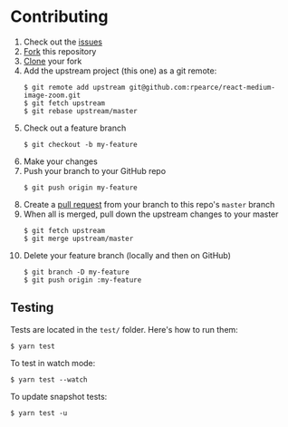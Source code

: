 # Contributing

1. Check out the [issues](https://github.com/rpearce/react-medium-image-zoom/issues)
1. [Fork](https://guides.github.com/activities/forking/) this repository
1. [Clone](https://help.github.com/articles/cloning-a-repository/) your fork
1. Add the upstream project (this one) as a git remote:
    ```
    $ git remote add upstream git@github.com:rpearce/react-medium-image-zoom.git
    $ git fetch upstream
    $ git rebase upstream/master
    ```
1. Check out a feature branch
    ```
    $ git checkout -b my-feature
    ```
1. Make your changes
1. Push your branch to your GitHub repo
    ```
    $ git push origin my-feature
    ```
1. Create a [pull request](https://help.github.com/articles/about-pull-requests/)
   from your branch to this repo's `master` branch
1. When all is merged, pull down the upstream changes to your master
    ```
    $ git fetch upstream
    $ git merge upstream/master
    ```
1. Delete your feature branch (locally and then on GitHub)
    ```
    $ git branch -D my-feature
    $ git push origin :my-feature
    ```

## Testing
Tests are located in the `test/` folder. Here's how to run them:

```
$ yarn test
```

To test in watch mode:

```
$ yarn test --watch
```

To update snapshot tests:

```
$ yarn test -u
```

